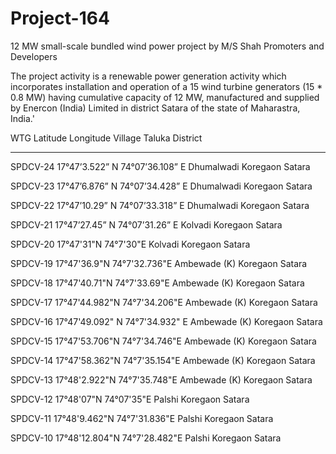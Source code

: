# Project-164

12 MW small-scale bundled wind power project by M/S Shah Promoters and Developers

The project activity is a renewable power generation activity which incorporates installation
and operation of a 15 wind turbine generators (15 * 0.8 MW) having cumulative capacity of 12
MW, manufactured and supplied by Enercon (India) Limited in district Satara of the state of
Maharastra, India.'


WTG       Latitude       Longitude       Village    Taluka  District
______________________________________________________
SPDCV-24 17°47’3.522” N 74°07’36.108” E Dhumalwadi Koregaon Satara

SPDCV-23 17°47’6.876” N 74°07’34.428” E Dhumalwadi Koregaon Satara

SPDCV-22 17°47’10.29” N 74°07’33.318” E Dhumalwadi Koregaon Satara

SPDCV-21 17°47’27.45” N 74°07’31.26” E Kolvadi Koregaon Satara

SPDCV-20 17°47'31"N 74°7'30"E Kolvadi Koregaon Satara

SPDCV-19 17°47'36.9"N 74°7'32.736"E Ambewade (K) Koregaon Satara

SPDCV-18 17°47'40.71"N 74°7'33.69"E Ambewade (K) Koregaon Satara

SPDCV-17 17°47'44.982"N 74°7'34.206"E Ambewade (K) Koregaon Satara

SPDCV-16 17°47'49.092" N 74°7'34.932" E Ambewade (K) Koregaon Satara

SPDCV-15 17°47'53.706"N 74°7'34.746"E Ambewade (K) Koregaon Satara

SPDCV-14 17°47'58.362"N 74°7'35.154"E Ambewade (K) Koregaon Satara

SPDCV-13 17°48'2.922"N 74°7'35.748"E Ambewade (K) Koregaon Satara

SPDCV-12 17°48'07"N 74°07'35"E Palshi Koregaon Satara

SPDCV-11 17°48'9.462"N 74°7'31.836"E Palshi Koregaon Satara

SPDCV-10 17°48'12.804"N 74°7'28.482"E Palshi Koregaon Satara
